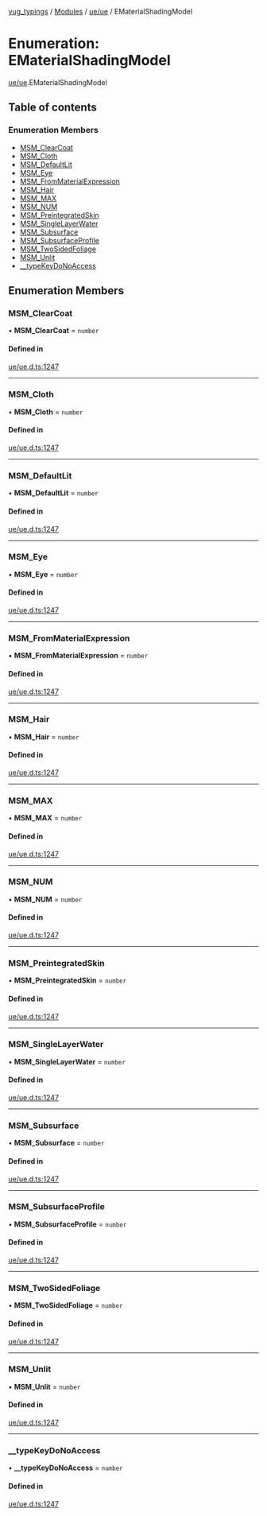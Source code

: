 [yug_typings](../README.md) / [Modules](../modules.md) / [ue/ue](../modules/ue_ue.md) / EMaterialShadingModel

# Enumeration: EMaterialShadingModel

[ue/ue](../modules/ue_ue.md).EMaterialShadingModel

## Table of contents

### Enumeration Members

- [MSM\_ClearCoat](ue_ue.EMaterialShadingModel.md#msm_clearcoat)
- [MSM\_Cloth](ue_ue.EMaterialShadingModel.md#msm_cloth)
- [MSM\_DefaultLit](ue_ue.EMaterialShadingModel.md#msm_defaultlit)
- [MSM\_Eye](ue_ue.EMaterialShadingModel.md#msm_eye)
- [MSM\_FromMaterialExpression](ue_ue.EMaterialShadingModel.md#msm_frommaterialexpression)
- [MSM\_Hair](ue_ue.EMaterialShadingModel.md#msm_hair)
- [MSM\_MAX](ue_ue.EMaterialShadingModel.md#msm_max)
- [MSM\_NUM](ue_ue.EMaterialShadingModel.md#msm_num)
- [MSM\_PreintegratedSkin](ue_ue.EMaterialShadingModel.md#msm_preintegratedskin)
- [MSM\_SingleLayerWater](ue_ue.EMaterialShadingModel.md#msm_singlelayerwater)
- [MSM\_Subsurface](ue_ue.EMaterialShadingModel.md#msm_subsurface)
- [MSM\_SubsurfaceProfile](ue_ue.EMaterialShadingModel.md#msm_subsurfaceprofile)
- [MSM\_TwoSidedFoliage](ue_ue.EMaterialShadingModel.md#msm_twosidedfoliage)
- [MSM\_Unlit](ue_ue.EMaterialShadingModel.md#msm_unlit)
- [\_\_typeKeyDoNoAccess](ue_ue.EMaterialShadingModel.md#__typekeydonoaccess)

## Enumeration Members

### MSM\_ClearCoat

• **MSM\_ClearCoat** = `number`

#### Defined in

[ue/ue.d.ts:1247](https://github.com/YugMetaverse/yug_typings/blob/25cad34/ue/ue.d.ts#L1247)

___

### MSM\_Cloth

• **MSM\_Cloth** = `number`

#### Defined in

[ue/ue.d.ts:1247](https://github.com/YugMetaverse/yug_typings/blob/25cad34/ue/ue.d.ts#L1247)

___

### MSM\_DefaultLit

• **MSM\_DefaultLit** = `number`

#### Defined in

[ue/ue.d.ts:1247](https://github.com/YugMetaverse/yug_typings/blob/25cad34/ue/ue.d.ts#L1247)

___

### MSM\_Eye

• **MSM\_Eye** = `number`

#### Defined in

[ue/ue.d.ts:1247](https://github.com/YugMetaverse/yug_typings/blob/25cad34/ue/ue.d.ts#L1247)

___

### MSM\_FromMaterialExpression

• **MSM\_FromMaterialExpression** = `number`

#### Defined in

[ue/ue.d.ts:1247](https://github.com/YugMetaverse/yug_typings/blob/25cad34/ue/ue.d.ts#L1247)

___

### MSM\_Hair

• **MSM\_Hair** = `number`

#### Defined in

[ue/ue.d.ts:1247](https://github.com/YugMetaverse/yug_typings/blob/25cad34/ue/ue.d.ts#L1247)

___

### MSM\_MAX

• **MSM\_MAX** = `number`

#### Defined in

[ue/ue.d.ts:1247](https://github.com/YugMetaverse/yug_typings/blob/25cad34/ue/ue.d.ts#L1247)

___

### MSM\_NUM

• **MSM\_NUM** = `number`

#### Defined in

[ue/ue.d.ts:1247](https://github.com/YugMetaverse/yug_typings/blob/25cad34/ue/ue.d.ts#L1247)

___

### MSM\_PreintegratedSkin

• **MSM\_PreintegratedSkin** = `number`

#### Defined in

[ue/ue.d.ts:1247](https://github.com/YugMetaverse/yug_typings/blob/25cad34/ue/ue.d.ts#L1247)

___

### MSM\_SingleLayerWater

• **MSM\_SingleLayerWater** = `number`

#### Defined in

[ue/ue.d.ts:1247](https://github.com/YugMetaverse/yug_typings/blob/25cad34/ue/ue.d.ts#L1247)

___

### MSM\_Subsurface

• **MSM\_Subsurface** = `number`

#### Defined in

[ue/ue.d.ts:1247](https://github.com/YugMetaverse/yug_typings/blob/25cad34/ue/ue.d.ts#L1247)

___

### MSM\_SubsurfaceProfile

• **MSM\_SubsurfaceProfile** = `number`

#### Defined in

[ue/ue.d.ts:1247](https://github.com/YugMetaverse/yug_typings/blob/25cad34/ue/ue.d.ts#L1247)

___

### MSM\_TwoSidedFoliage

• **MSM\_TwoSidedFoliage** = `number`

#### Defined in

[ue/ue.d.ts:1247](https://github.com/YugMetaverse/yug_typings/blob/25cad34/ue/ue.d.ts#L1247)

___

### MSM\_Unlit

• **MSM\_Unlit** = `number`

#### Defined in

[ue/ue.d.ts:1247](https://github.com/YugMetaverse/yug_typings/blob/25cad34/ue/ue.d.ts#L1247)

___

### \_\_typeKeyDoNoAccess

• **\_\_typeKeyDoNoAccess** = `number`

#### Defined in

[ue/ue.d.ts:1247](https://github.com/YugMetaverse/yug_typings/blob/25cad34/ue/ue.d.ts#L1247)
